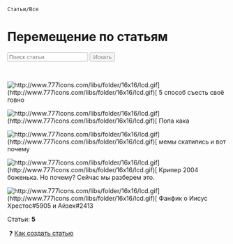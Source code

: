 <script type="text/javascript">
var lastResFind=""; // последний удачный результат
var copy_page=""; // копия страницы в ихсодном виде
function TrimStr(s) {
     s = s.replace( /^\s+/g, '');
  return s.replace( /\s+$/g, '');
}
function FindOnPage(inputId) {//ищет текст на странице, в параметр передается ID поля для ввода
  var obj = window.document.getElementById(inputId);
  var textToFind;
  
  if (obj) {
    textToFind = TrimStr(obj.value);//обрезаем пробелы
  } else {
    alert("Введенная фраза не найдена");
    return;
  }
  if (textToFind == "") {
    alert("Вы ничего не ввели");
    return;
  }
   
  if(document.body.innerHTML.indexOf(textToFind)=="-1")
  alert("Ничего не найдено, проверьте правильность ввода!");
   
  if(copy_page.length>0)
        document.body.innerHTML=copy_page;
  else copy_page=document.body.innerHTML;
 
   
  document.body.innerHTML = document.body.innerHTML.replace(eval("/name="+lastResFind+"/gi")," ");//стираем предыдущие якори для скрола
  document.body.innerHTML = document.body.innerHTML.replace(eval("/"+textToFind+"/gi"),"<a name="+textToFind+" style='background:red'>"+textToFind+"</a>"); //Заменяем найденный текст ссылками с якорем;
  lastResFind=textToFind; // сохраняем фразу для поиска, чтобы в дальнейшем по ней стереть все ссылки
  window.location = '#'+textToFind;//перемещаем скрол к последнему найденному совпадению
 } 
</script>
`Статьи/Все`

# Перемещение по статьям
<input type="text" id="text-to-find" value="Поиск статьи" style="opacity: 0.5;"> 
<input type="button" onclick="javascript: FindOnPage('text-to-find'); return false;" value="Искать" style="opacity: 0.5;" />

​

![http://www.777icons.com/libs/folder/16x16/lcd.gif](http://www.777icons.com/libs/folder/16x16/lcd.gif)[<font size="3"> 5 способ съесть своё говно</font>](https://pl0xo.github.io/5-sposobov-siest-svoiyo-govno1/)

![http://www.777icons.com/libs/folder/16x16/lcd.gif](http://www.777icons.com/libs/folder/16x16/lcd.gif)[<font size="3"> Попа кака</font>](https://pl0xo.github.io/popa-kaka2/)

![http://www.777icons.com/libs/folder/16x16/lcd.gif](http://www.777icons.com/libs/folder/16x16/lcd.gif)[<font size="3"> мемы скатились и вот почему</font>](https://pl0xo.github.io/msivp3/)

![http://www.777icons.com/libs/folder/16x16/lcd.gif](http://www.777icons.com/libs/folder/16x16/lcd.gif)[<font size="3"> Крипер 2004 боженька. Но почему? Сейчас мы разберем это.</font>](https://pl0xo.github.io/unnamed3)

![http://www.777icons.com/libs/folder/16x16/lcd.gif](http://www.777icons.com/libs/folder/16x16/lcd.gif)[<font size="3"> Фанфик о Иисус Хрестос#5905 и Айзек#2413</font>](https://pl0xo.github.io/fanfik5)

Статьи: **5**

​
❓ [Как создать статью](https://pl0xo.github.io/add/)
